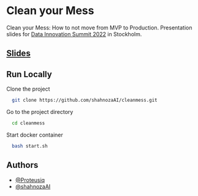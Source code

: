 # Clean your Mess
Clean your Mess: How to not move from MVP to Production. Presentation slides for [Data Innovation Summit 2022](https://datainnovationsummit.com/) in Stockholm.
## [Slides](https://shahnozaai.github.io/cleanmess/)

## Run Locally

Clone the project

```bash
  git clone https://github.com/shahnozaAI/cleanmess.git
```

Go to the project directory

```bash
  cd cleanmess
```

Start docker container

```bash
  bash start.sh
```

## Authors

- [@Proteusiq](https://github.com/Proteusiq)
- [@shahnozaAI](https://github.com/shahnozaAI)
